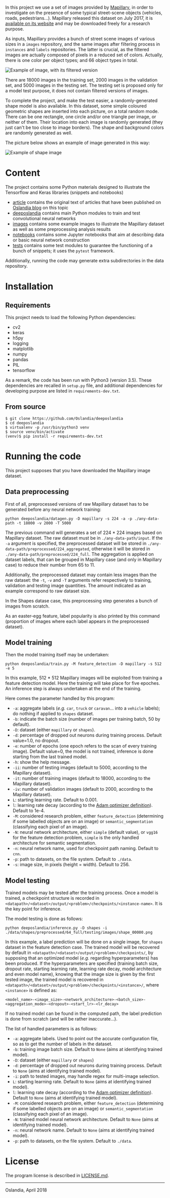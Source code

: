 
In this project we use a set of images provided
by [Mapillary](https://www.mapillary.com/), in order to investigate on the
presence of some typical street-scene objects (vehicles, roads,
pedestrians...). Mapillary released this dataset on July 2017, it
is [available on its website](https://www.mapillary.com/dataset/vistas)
and may be downloaded freely for a research purpose.

As inputs, Mapillary provides a bunch of street scene images of various sizes
in a `images` repository, and the same images after filtering process in
`instances` and `labels` repositories. The latter is crucial, as the filtered
images are actually composed of pixels in a reduced set of colors. Actually,
there is one color per object types; and 66 object types in total.

![Example of image, with its filtered version](./images/MVD_M2kh294N9c72sICO990Uew.png)

There are 18000 images in the training set, 2000 images in the validation set,
and 5000 images in the testing set. The testing set is proposed only for a
model test purpose, it does not contain filtered versions of images.

To complete the project, and make the test easier, a randomly-generated shape model is also
available. In this dataset, some simple coloured geometric shapes are inserted into each picture,
on a total random mode. There can be one rectangle, one circle and/or one triangle per image, or
neither of them. Their location into each image is randomly generated (they just can't be too close
to image borders). The shape and background colors are randomly generated as well.

The picture below shows an example of image generated in this way:

![Example of shape image](./images/shape_00000.png)

# Content

The project contains some Python materials designed to illustrate the Tensorflow and Keras
libraries (snippets and notebooks)

+ [article](./article) contains the original text of articles that have been published
  on [Oslandia blog](http://oslandia.com/en/blog/) on this topic
+ [deeposlandia](./deeposlandia) contains main Python modules to train and test convolutional
  neural networks
+ [images](./images) contains some example images to illustrate the Mapillary dataset as well as
  some preprocessing analysis results
+ [notebooks](./notebooks) contains some Jupyter notebooks that aim at describing data or basic
  neural network construction
+ [tests](./tests) contains some test modules to guarantee the functioning of a bunch of snippets;
  it uses the `pytest` framework.

Additionally, running the code may generate extra subdirectories in the data repository.

# Installation

## Requirements

This project needs to load the following Python dependencies:

+ cv2
+ keras
+ h5py
+ logging
+ matplotlib
+ numpy
+ pandas
+ PIL
+ tensorflow

As a remark, the code has been run with Python3 (version 3.5). These dependencies are recalled in
`setup.py` file, and additional dependencies for developing purpose are listed in
`requirements-dev.txt`.

## From source

```
$ git clone https://github.com/Oslandia/deeposlandia
$ cd deeposlandia
$ virtualenv -p /usr/bin/python3 venv
$ source venv/bin/activate
(venv)$ pip install -r requirements-dev.txt
```

# Running the code

This project supposes that you have downloaded the Mapillary image dataset.

## Data preprocessing

First of all, preprocessed versions of raw Mapillary dataset has to be generated before any neural
network training:

```
python deeposlandia/datagen.py -D mapillary -s 224 -a -p ./any-data-path -t 18000 -v 2000 -T 5000
```

The previous command will generates a set of 224 * 224 images based on Mapillary dataset. The raw
dataset must be in `./any-data-path/input`. If the `-a` argument is specified, the preprocessed
dataset will be stored in `./any-data-path/preprocessed/224_aggregated`, otherwise it will be
stored in `./any-data-path/preprocessed/224_full`. The aggregation is applied on dataset labels,
that can be grouped in Mapillary case (and only in Mapillary case) to reduce their number from 65
to 11.

Additionally, the preprocessed dataset may contain less images than the raw dataset: the `-t`, `-v`
and `-T` arguments refer respectively to training, validation and testing image quantities. The
amount indicated as an example correspond to raw dataset size.

In the Shapes datase case, this preprocessing step generates a bunch of images from scratch.

As an easter-egg feature, label popularity is also printed by this command (proportion of images
where each label appears in the preprocessed dataset).

## Model training

Then the model training itself may be undertaken:

```
python deeposlandia/train.py -M feature_detection -D mapillary -s 512 -e 5
```

In this example, 512 * 512 Mapillary images will be exploited from training a feature detection
model. Here the training will take place for five epoches. An inference step is always undertaken
at the end of the training.

Here comes the parameter handled by this program:
+ `-a`: aggregate labels (*e.g.* `car`, `truck` or `caravan`... into a `vehicle` labels); do
  nothing if applied to `shapes` dataset.
+ `-b`: indicate the batch size (number of images per training batch, 50 by default).
+ `-D`: dataset (either `mapillary` or `shapes`).
+ `-d`: percentage of dropped out neurons during training process. Default value=1.0, no dropout.
+ `-e`: number of epochs (one epoch refers to the scan of every training image). Default value=0,
  the model is not trained, inference is done starting from the last trained model.
+ `-h`: show the help message.
+ `-ii`: number of testing images (default to 5000, according to the Mapillary dataset).
+ `-it`: number of training images (default to 18000, according to the Mapillary dataset).
+ `-iv`: number of validation images (default to 2000, according to the Mapillary dataset).
+ `L`: starting learning rate. Default to 0.001.
+ `l`: learning rate decay (according to
  the [Adam optimizer definition](https://keras.io/optimizers/#adam)). Default to 1e-4.
+ `-M`: considered research problem, either `feature_detection` (determining if some labelled
  objects are on an image) or `semantic_segmentation` (classifying each pixel of an image).
+ `-N`: neural network architecture, either `simple` (default value), or `vgg16` for the feature
  detection problem, `simple` is the only handled architecture for semantic segmentation.
+ `-n`: neural network name, used for checkpoint path naming. Default to `cnn`.
+ `-p`: path to datasets, on the file system. Default to `./data`.
+ `-s`: image size, in pixels (height = width). Default to 256.

## Model testing

Trained models may be tested after the training process. Once a model is trained, a checkpoint
structure is recorded in `<datapath>/<dataset>/output/<problem>/checkpoints/<instance-name>`. It is
the key point for inference.

The model testing is done as follows:

```
python deeposlandia/inference.py -D shapes -i ./data/shapes/preprocessed/64_full/testing/images/shape_00000.png
```

In this example, a label prediction will be done on a single image, for `shapes` dataset in the
feature detection case. The trained model will be recovered by default in
`<datapath>/<dataset>/output/<problem>/checkpoints/`, by supposing that an optimized model (*e.g.*
regarding hyperparameters) has been produced. If the hyperparameters are specified (training batch
size, dropout rate, starting learning rate, learning rate decay, model architecture and even model
name), knowing that the image size is given by the first tested image, the trained model is
recovered in `<datapath>/<dataset>/output/<problem>/checkpoints/<instance>/`, where `<instance>` is
defined as:

```
<model_name>-<image_size>-<network_architecture>-<batch_size>-<aggregation_mode>-<dropout>-<start_lr>-<lr_decay>
```

If no trained model can be found in the computed path, the label prediction is done from scratch
(and will be rather inaccurate...).

The list of handled parameters is as follows:
+ `-a`: aggregate labels. Used to point out the accurate configuration file, so as to get the
  number of labels in the dataset.
+ `-b`: training image batch size. Default to `None` (aims at identifying trained model).
+ `-D`: dataset (either `mapillary` or `shapes`)
+ `-d`: percentage of dropped out neurons during training process. Default to `None` (aims at
  identifying trained model).
+ `-i`: path to tested images, may handle regex for multi-image selection.
+ `L`: starting learning rate. Default to `None` (aims at identifying trained model).
+ `l`: learning rate decay (according to
  the [Adam optimizer definition](https://keras.io/optimizers/#adam)). Default to `None` (aims at
  identifying trained model).
+ `-M`: considered research problem, either `feature_detection` (determining if some labelled
  objects are on an image) or `semantic_segmentation` (classifying each pixel of an image).
+ `-N`: trained model neural network architecture. Default to `None` (aims at identifying trained
  model).
+ `-n`: neural network name. Default to `None` (aims at identifying trained model).
+ `-p`: path to datasets, on the file system. Default to `./data`.

# License

The program license is described in [LICENSE.md](./LICENSE.md).

___

Oslandia, April 2018
